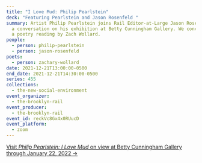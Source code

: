 ```yaml
---
title: "I Love Mud: Philip Pearlstein"
deck: "Featuring Pearlstein and Jason Rosenfeld "
summary: Artist Philip Pearlstein joins Rail Editor-at-Large Jason Rosenfeld for
  a conversation on his exhibition at Betty Cunningham Gallery. We conclude with
  a poetry reading by Zach Wollard.
people:
  - person: philip-pearlstein
  - person: jason-rosenfeld
poets:
  - person: zachary-wollard
date: 2021-12-21T13:00:00-0500
end_date: 2021-12-21T14:30:00-0500
series: 455
collections:
  - the-new-social-environment
event_organizer:
  - the-brooklyn-rail
event_producer:
  - the-brooklyn-rail
event_id: reckVc8Gx4x0RUucD
event_platform:
  - zoom
---
```

[Visit *Philip Pearlstein: I Love Mud* on view at Betty Cunningham Gallery through January 22, 2022 →](http://www.bettycuninghamgallery.com/exhibitions/i-love-mud)